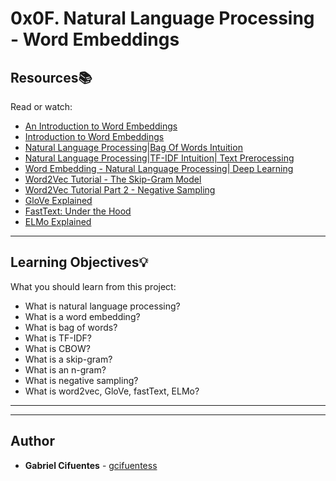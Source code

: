 # 0x0F. Natural Language Processing - Word Embeddings

## Resources:books:
Read or watch:
* [An Introduction to Word Embeddings](https://intranet.hbtn.io/rltoken/VwPShE6ysZELC-fCFhJ7kw)
* [Introduction to Word Embeddings](https://intranet.hbtn.io/rltoken/XcXiOu4G1cQmPsMCSV6iKg)
* [Natural Language Processing|Bag Of Words Intuition](https://intranet.hbtn.io/rltoken/MFWRUck_pP6wWTo-Hk-uNA)
* [Natural Language Processing|TF-IDF Intuition| Text Prerocessing](https://intranet.hbtn.io/rltoken/wNtfvYw0_t9__T34QullnQ)
* [Word Embedding - Natural Language Processing| Deep Learning](https://intranet.hbtn.io/rltoken/EDAtqjDC2WJsCmc9DJHBsA)
* [Word2Vec Tutorial - The Skip-Gram Model](https://intranet.hbtn.io/rltoken/e2onm8dzf3tnjAzhbqmY7w)
* [Word2Vec Tutorial Part 2 - Negative Sampling](https://intranet.hbtn.io/rltoken/Oor3scClDEHAjTzs2UcLDg)
* [GloVe Explained](https://intranet.hbtn.io/rltoken/myPyzhsVpaxc3hftSRyuuw)
* [FastText: Under the Hood](https://intranet.hbtn.io/rltoken/8JTc7eoPMjKtaNosRvvYYw)
* [ELMo Explained](https://intranet.hbtn.io/rltoken/dg0fuahVOnnmQsBzkUGtKw)

---
## Learning Objectives:bulb:
What you should learn from this project:

* What is natural language processing?
* What is a word embedding?
* What is bag of words?
* What is TF-IDF?
* What is CBOW?
* What is a skip-gram?
* What is an n-gram?
* What is negative sampling?
* What is word2vec, GloVe, fastText, ELMo?

---
---

## Author
* **Gabriel Cifuentes** - [gcifuentess](https://github.com/gcifuentess)